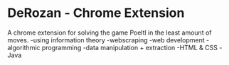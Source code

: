# DeRozan - Chrome Extension
A chrome extension for solving the game Poeltl in the least amount of moves.
  -using information theory
  -webscraping
  -web development
  -algorithmic programming
  -data manipulation + extraction
  -HTML & CSS
  -Java

